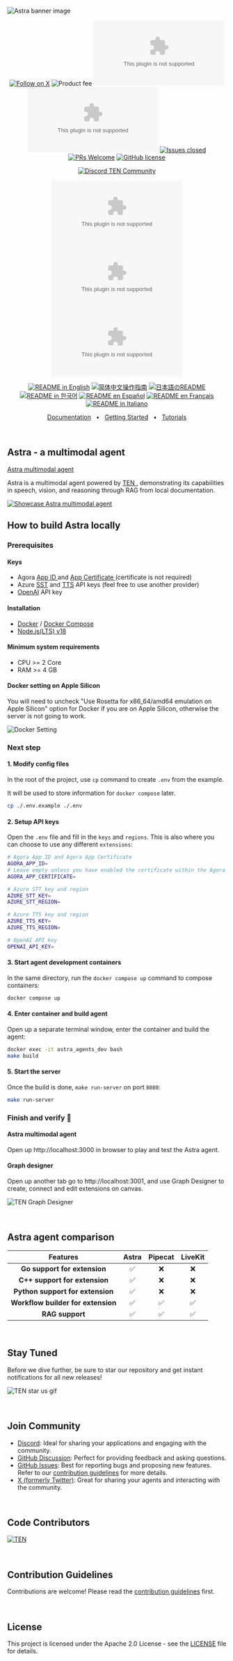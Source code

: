 ![Astra banner image](https://github.com/TEN-framework/docs/blob/main/assets/imgs/astra-banner.jpg?raw=true)
<div align="center">

[![Follow on X](https://img.shields.io/twitter/follow/AstraAIAgent?logo=X&color=%20%23f5f5f5)](https://twitter.com/intent/follow?screen_name=AstraAIAgent)
![Product fee](https://img.shields.io/badge/pricing-free-blue.svg?labelColor=%20%239b8afb&color=%20%237a5af8)
[![Discussion posts](https://img.shields.io/github/discussions/TEN-framework/astra.ai?labelColor=%20%23FDB062&color=%20%23f79009)](https://github.com/TEN-framework/astra.ai/discussions/)
[![Commits](https://img.shields.io/github/commit-activity/m/TEN-framework/astra.ai?labelColor=%20%237d89b0&color=%20%235d6b98)](https://github.com/TEN-framework/astra.ai/graphs/commit-activity)
[![Issues closed](https://img.shields.io/github/issues-search?query=repo%3ATEN-framework%2Fastra.ai%20is%3Aclosed&label=issues%20closed&labelColor=green&color=green)](https://github.com/TEN-framework/ASTRA.ai/issues)
[![PRs Welcome](https://img.shields.io/badge/PRs-welcome-brightgreen.svg?style=flat-square)](https://github.com/TEN-framework/ASTRA.ai/pulls)
[![GitHub license](https://img.shields.io/badge/License-Apache_2.0-blue.svg?labelColor=%20%23155EEF&color=%20%23528bff)](https://github.com/TEN-framework/ASTRA.ai/blob/main/LICENSE)

[![Discord TEN Community](https://dcbadge.vercel.app/api/server/VnPftUzAMJ)](https://discord.gg/VnPftUzAMJ)

[![GitHub watchers](https://img.shields.io/github/watchers/TEN-framework/astra.ai?style=social&label=Watch)](https://GitHub.com/TEN-framework/astra.ai/watchers/?WT.mc_id=academic-105485-koreyst)
[![GitHub forks](https://img.shields.io/github/forks/TEN-framework/astra.ai?style=social&label=Fork)](https://GitHub.com/TEN-framework/astra.ai/network/?WT.mc_id=academic-105485-koreyst)
[![GitHub stars](https://img.shields.io/github/stars/TEN-framework/astra.ai?style=social&label=Star)](https://GitHub.com/TEN-framework/astra.ai/stargazers/?WT.mc_id=academic-105485-koreyst)

<a href="https://github.com/TEN-framework/ASTRA.ai/blob/main/README.md"><img alt="README in English" src="https://img.shields.io/badge/English-lightgrey"></a>
<a href="https://github.com/ten-framework/astra.ai/blob/main/docs/readmes/README-CN.md"><img alt="简体中文操作指南" src="https://img.shields.io/badge/简体中文-lightgrey"></a>
<a href="https://github.com/ten-framework/astra.ai/blob/main/docs/readmes/README-JP.md"><img alt="日本語のREADME" src="https://img.shields.io/badge/日本語-lightgrey"></a>
<a href="https://github.com/ten-framework/astra.ai/blob/main/docs/readmes/README-KR.md"><img alt="README in 한국어" src="https://img.shields.io/badge/한국어-lightgrey"></a>
<a href="https://github.com/ten-framework/astra.ai/blob/main/docs/readmes/README-ES.md"><img alt="README en Español" src="https://img.shields.io/badge/Español-lightgrey"></a>
<a href="https://github.com/ten-framework/astra.ai/blob/main/docs/readmes/README-FR.md"><img alt="README en Français" src="https://img.shields.io/badge/Français-lightgrey"></a>
<a href="https://github.com/ten-framework/astra.ai/blob/main/docs/readmes/README-IT.md"><img alt="README in Italiano" src="https://img.shields.io/badge/Italiano-lightgrey"></a>


[Documentation](https://doc.theten.ai)
<span>&nbsp;&nbsp;•&nbsp;&nbsp;</span>
[Getting Started](https://doc.theten.ai/getting-started/quickstart)
<span>&nbsp;&nbsp;•&nbsp;&nbsp;</span>
[Tutorials](https://doc.theten.ai/getting-started/create-a-hello-world-extension)

</div>

<br>
<h2>Astra - a multimodal agent</h2>

[Astra multimodal agent](https://theastra.ai)

Astra is a multimodal agent powered by [ TEN ](https://doc.theten.ai), demonstrating its capabilities in speech, vision, and reasoning through  RAG from local documentation.

[![Showcase Astra multimodal agent](https://github.com/TEN-framework/docs/blob/main/assets/gifs/astra-voice-agent.gif?raw=true)](https://theastra.ai)
<br>
<h2>How to build Astra locally

### Prerequisites

#### Keys
- Agora [ App ID ](https://docs.agora.io/en/video-calling/get-started/manage-agora-account?platform=web#create-an-agora-project) and [ App Certificate ](https://docs.agora.io/en/video-calling/get-started/manage-agora-account?platform=web#create-an-agora-project)(certificate is not required)
- Azure [SST](https://azure.microsoft.com/en-us/products/ai-services/speech-to-text) and [TTS](https://azure.microsoft.com/en-us/products/ai-services/text-to-speech) API keys (feel  free to use another provider)
- [OpenAI](https://openai.com/index/openai-api/) API key

#### Installation
  - [Docker](https://www.docker.com/) / [Docker Compose](https://docs.docker.com/compose/)
  - [Node.js(LTS) v18](https://nodejs.org/en)

#### Minimum system requirements
  - CPU >= 2 Core
  - RAM >= 4 GB

#### Docker setting on Apple Silicon
You will need to uncheck "Use Rosetta for x86_64/amd64 emulation on Apple Silicon" option for Docker if you are on Apple Silicon, otherwise the server is not going to work.

![Docker Setting](https://github.com/TEN-framework/docs/blob/main/assets/gifs/docker-setting.gif?raw=true)

### Next step

#### 1. Modify config files
In the root of the project, use `cp` command to create `.env` from the example.

It will be used to store information for `docker compose` later.
```bash
cp ./.env.example ./.env
```

#### 2. Setup API keys
Open the `.env` file and fill in the `keys` and `regions`. This is also where you can choose to use any different `extensions`:
```bash
# Agora App ID and Agora App Certificate
AGORA_APP_ID=
# Leave empty unless you have enabled the certificate within the Agora account.
AGORA_APP_CERTIFICATE=

# Azure STT key and region
AZURE_STT_KEY=
AZURE_STT_REGION=

# Azure TTS key and region
AZURE_TTS_KEY=
AZURE_TTS_REGION=

# OpenAI API key
OPENAI_API_KEY=
```

#### 3. Start agent development containers
In the same directory, run the `docker compose up` command to compose containers:
```bash
docker compose up
```

#### 4. Enter container and build agent
Open up a separate terminal window, enter the container and build the agent:
```bash
docker exec -it astra_agents_dev bash
make build
```

#### 5. Start the server
Once the build is done, `make run-server` on port `8080`:
```bash
make run-server
```

### Finish and verify 🎉

#### Astra multimodal agent
Open up http://localhost:3000 in browser to play and test the Astra agent.

#### Graph designer

Open up another tab go to http://localhost:3001, and use Graph Designer to create, connect and edit extensions on canvas.

![TEN Graph Designer](https://github.com/TEN-framework/docs/blob/main/assets/gifs/graph-designer.gif?raw=true)

<br>
<h2>Astra agent comparison</h2>

<div align="center">

| **Features**                             | **Astra** | **Pipecat** | **LiveKit** |
|:----------------------------------------:|:-------:|:--------:|:-------------:|
| **Go support for extension**   |   ✅    |    ❌    |      ❌       |
| **C++ support for extension**   |   ✅    |    ❌    |      ❌       |
| **Python support for extension**   |   ✅    |    ❌    |      ❌       |
| **Workflow builder for extension**                     |   ✅    |    ✅    |      ✅       |
| **RAG support**                                  |   ✅    |    ✅    |      ✅       |

</div>

<br>
<h2>Stay Tuned</h2>

Before we dive further, be sure to star our repository and get instant notifications for all new releases!

![TEN star us gif](https://github.com/TEN-framework/docs/blob/main/assets/gifs/star-the-repo-confetti-higher-quality.gif?raw=true)

<br>
<h2>Join Community</h2>

- [Discord](https://discord.gg/VnPftUzAMJ): Ideal for sharing your applications and engaging with the community.
- [GitHub Discussion](https://github.com/TEN-framework/astra.ai/discussions): Perfect for providing feedback and asking questions.
- [GitHub Issues](https://github.com/TEN-framework/astra.ai/issues): Best for reporting bugs and proposing new features. Refer to our [contribution guidelines](./docs/code-of-conduct/contributing.md) for more details.
- [X (formerly Twitter)](https://img.shields.io/twitter/follow/AstraAIAgent?logo=X&color=%20%23f5f5f5): Great for sharing your agents and interacting with the community.


 <br>
 <h2>Code Contributors</h2>

[![TEN](https://contrib.rocks/image?repo=TEN-framework/astra.ai)](https://github.com/TEN-framework/astra.ai/graphs/contributors)

<br>
<h2>Contribution Guidelines</h2>

Contributions are welcome! Please read the [contribution guidelines](./docs/code-of-conduct/contributing.md) first.

<br>
<h2>License</h2>

This project is licensed under the Apache 2.0 License - see the [LICENSE](LICENSE) file for details.
